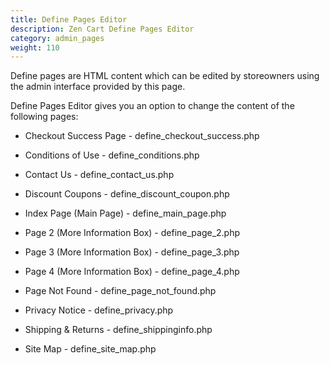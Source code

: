 ```yaml
---
title: Define Pages Editor
description: Zen Cart Define Pages Editor
category: admin_pages
weight: 110
---
```


Define pages are HTML content which can be edited by storeowners using 
the admin interface provided by this page. 

Define Pages Editor gives you an option to change the content of the following pages:

- Checkout Success Page - define_checkout_success.php

- Conditions of Use - define_conditions.php

- Contact Us - define_contact_us.php

- Discount Coupons - define_discount_coupon.php

- Index Page (Main Page) - define_main_page.php

- Page 2 (More Information Box) - define_page_2.php

- Page 3 (More Information Box) - define_page_3.php

- Page 4 (More Information Box) - define_page_4.php

- Page Not Found - define_page_not_found.php

- Privacy Notice - define_privacy.php

- Shipping & Returns - define_shippinginfo.php

- Site Map - define_site_map.php

